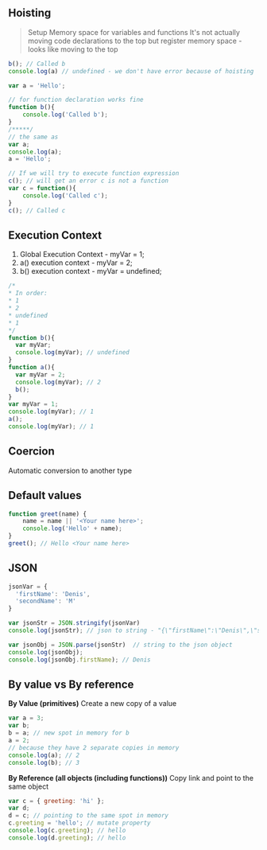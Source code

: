 ## Hoisting
>Setup Memory space for variables and functions
It's not actually moving code declarations to the top but register memory space - looks like moving to the top
```js
b(); // Called b
console.log(a) // undefined - we don't have error because of hoisting

var a = 'Hello';

// for function declaration works fine
function b(){
    console.log('Called b');
}
/*****/
// the same as
var a;
console.log(a);
a = 'Hello';

// If we will try to execute function expression
c(); // will get an error c is not a function
var c = function(){
    console.log('Called c');
}
c(); // Called c
```

## Execution Context
1. Global Execution Context - myVar = 1;
2. a() execution context - myVar = 2;
3. b() execution context - myVar = undefined;

```js
/* 
* In order:
* 1
* 2
* undefined
* 1
*/
function b(){
  var myVar;
  console.log(myVar); // undefined
}
function a(){
  var myVar = 2;
  console.log(myVar); // 2
  b();
}
var myVar = 1;
console.log(myVar); // 1
a();
console.log(myVar); // 1
```

## Coercion
Automatic conversion to another type

## Default values
```js
function greet(name) {
    name = name || '<Your name here>';
    console.log('Hello' + name);
}
greet(); // Hello <Your name here>
```

## JSON
```js
jsonVar = {
  'firstName': 'Denis',
  'secondName': 'M'
}

var jsonStr = JSON.stringify(jsonVar)
console.log(jsonStr); // json to string - "{\"firstName\":\"Denis\",\"secondName\":\"Merkulov\"}"

var jsonObj = JSON.parse(jsonStr)  // string to the json object
console.log(jsonObj);
console.log(jsonObj.firstName); // Denis
```

## By value vs By reference
**By Value (primitives)**
Create a new copy of a value
```js
var a = 3;
var b;
b = a; // new spot in memory for b
a = 2;
// because they have 2 separate copies in memory
console.log(a); // 2 
console.log(b); // 3
```
**By Reference (all objects (including functions))**
Copy link and point to the same object
```js
var c = { greeting: 'hi' };
var d;
d = c; // pointing to the same spot in memory
c.greeting = 'hello'; // mutate property
console.log(c.greeting); // hello
console.log(d.greeting); // hello
```

